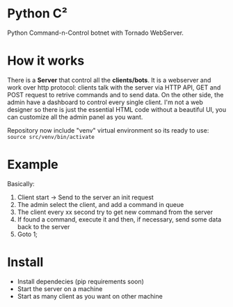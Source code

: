 # Python C²
Python Command-n-Control botnet with Tornado WebServer.

# How it works
There is a **Server** that control all the **clients/bots**. It is a webserver and work over http protocol: clients talk with the server via HTTP API, GET and POST request to retrive commands and to send data. On the other side, the admin have a dashboard to control every single client. I'm not a web designer so there is just the essential HTML code without a beautiful UI, you can customize all the admin panel as you want. 

Repository now include "venv" virtual environment so its ready to use: `source src/venv/bin/activate`

# Example
Basically:
1. Client start -> Send to the server an init request
2. The admin select the client, and add a command in queue
3. The client every xx second try to get new command from the server
4. If found a command, execute it and then, if necessary, send some data back to the server
5. Goto 1;

# Install
+ Install dependecies (pip requirements soon)
+ Start the server on a machine
+ Start as many client as you want on other machine
